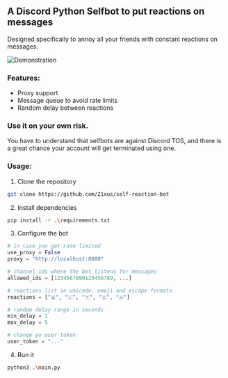 ## A Discord Python Selfbot to put reactions on messages

Designed specifically to annoy all your friends with constant reactions on messages.

<picture>
  <source media="(prefers-color-scheme: dark)" srcset="https://media.discordapp.net/attachments/1118618417650483285/1131691836306632777/2.png?width=719&height=310">
  <source media="(prefers-color-scheme: light)" srcset="https://media.discordapp.net/attachments/1118618417650483285/1131691836306632777/2.png?width=719&height=310">
  <img alt="Demonstration">
</picture>

### Features:
+ Proxy support
+ Message queue to avoid rate limits
+ Random delay between reactions

### Use it on your own risk.
You have to understand that selfbots are against Discord TOS, and there is a great chance your account will get terminated using one.

### Usage:
1. Clone the repository
```bash
git clone https://github.com/Z1xus/self-reaction-bot
```
2. Install dependencies
```bash
pip install -r .\requirements.txt
```
3. Configure the bot
```python
# in case you got rate limited
use_proxy = False
proxy = "http://localhost:8080"

# channel ids where the bot listens for messages
allowed_ids = [1234567890123456789, ...]

# reactions list in unicode, emoji and escape formats
reactions = ["🇧", "🇮", "🇹", "🇨", "🇭"]

# random delay range in seconds
min_delay = 1
max_delay = 5

# change yo user token
user_token = "..."
```
4. Run it 
```bash
python3 .\main.py
```
